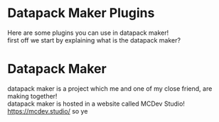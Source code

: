 # Datapack Maker Plugins

Here are some plugins you can use in datapack maker! <br>
first off we start by explaining what is the datapack maker?

# Datapack Maker

datapack maker is a project which me and one of my close friend, are making together! <br>
datapack maker is hosted in a website called MCDev Studio! <a>https://mcdev.studio/</a> so ye
